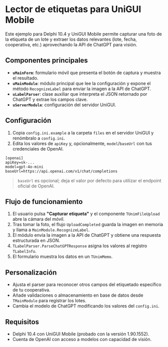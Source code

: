 # Lector de etiquetas para UniGUI Mobile

Este ejemplo para Delphi 10.4 y UniGUI Mobile permite capturar una foto de la etiqueta de un lote y extraer los datos relevantes (lote, fecha, cooperativa, etc.) aprovechando la API de ChatGPT para visión.

## Componentes principales

- **`uMainForm`**: formulario móvil que presenta el botón de captura y muestra el resultado.
- **`uMainModule`**: módulo principal que lee la configuración y expone el método `RecognizeLabel` para enviar la imagen a la API de ChatGPT.
- **`uLabelParser`**: clase auxiliar que interpreta el JSON retornado por ChatGPT y extrae los campos clave.
- **`uServerModule`**: configuración del servidor UniGUI.

## Configuración

1. Copia `config.ini.example` a la carpeta `files` en el servidor UniGUI y renómbralo a `config.ini`.
2. Edita los valores de `apiKey` y, opcionalmente, `model`/`baseUrl` con tus credenciales de OpenAI.

```
[openai]
apiKey=sk-...
model=gpt-4o-mini
baseUrl=https://api.openai.com/v1/chat/completions
```

> `baseUrl` es opcional; deja el valor por defecto para utilizar el endpoint oficial de OpenAI.

## Flujo de funcionamiento

1. El usuario pulsa **"Capturar etiqueta"** y el componente `TUnimFileUpload` abre la cámara del móvil.
2. Tras tomar la foto, el flujo `UploadCompleted` guarda la imagen en memoria y llama a `MainModule.RecognizeLabel`.
3. El módulo envía la imagen a la API de ChatGPT y obtiene una respuesta estructurada en JSON.
4. `TLabelParser.ParseChatGPTResponse` asigna los valores al registro `TLabelInfo`.
5. El formulario muestra los datos en un `TUnimMemo`.

## Personalización

- Ajusta el parser para reconocer otros campos del etiquetado específico de tu cooperativa.
- Añade validaciones o almacenamiento en base de datos desde `TMainModule` para registrar los lotes.
- Cambia el modelo de ChatGPT modificando los valores del `config.ini`.

## Requisitos

- Delphi 10.4 con UniGUI Mobile (probado con la versión 1.90.1552).
- Cuenta de OpenAI con acceso a modelos con capacidad de visión.
